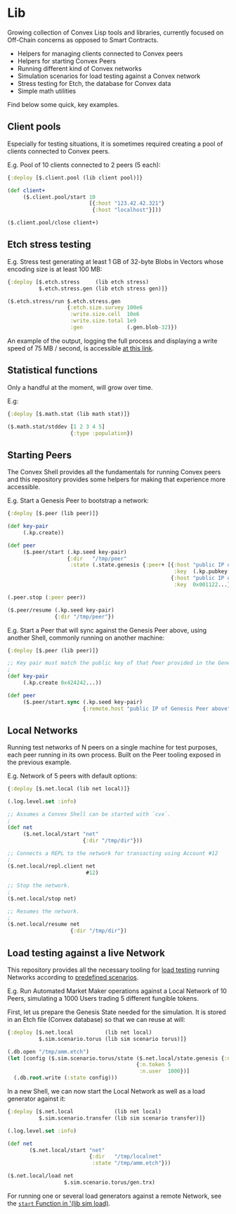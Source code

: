 # Lib

Growing collection of Convex Lisp tools and libraries, currently focused on
Off-Chain concerns as opposed to Smart Contracts.

- Helpers for managing clients connected to Convex peers
- Helpers for starting Convex Peers
- Running different kind of Convex networks
- Simulation scenarios for load testing against a Convex network
- Stress testing for Etch, the database for Convex data
- Simple math utilities

Find below some quick, key examples.


## Client pools

Especially for testing situations, it is sometimes required creating a pool of
clients connected to Convex peers.

E.g. Pool of 10 clients connected to 2 peers (5 each):

```clojure
{:deploy [$.client.pool (lib client pool)]}

(def client+
     ($.client.pool/start 10
                          [{:host "123.42.42.321"}
                           {:host "localhost"}]))

($.client.pool/close client+)
```


## Etch stress testing

E.g. Stress test generating at least 1 GB of 32-byte Blobs in Vectors
     whose encoding size is at least 100 MB:

```clojure
{:deploy [$.etch.stress     (lib etch stress)
          $.etch.stress.gen (lib etch stress gen)]}

($.etch.stress/run $.etch.stress.gen
                   {:etch.size.survey 100e6
                    :write.size.cell  10e6
                    :write.size.total 1e9
                    :gen              (.gen.blob-32)})
```

An example of the output, logging the full process and displaying a write speed
of 75 MB / second, is accessible [at this link](./result/etch/blob_32.cvx).


## Statistical functions

Only a handful at the moment, will grow over time.

E.g:

```clojure
{:deploy [$.math.stat (lib math stat)]}

($.math.stat/stddev [1 2 3 4 5]
                    {:type :population})
```


## Starting Peers

The Convex Shell provides all the fundamentals for running Convex peers and this
repository provides some helpers for making that experience more accessible.

E.g. Start a Genesis Peer to bootstrap a network:

```clojure
{:deploy [$.peer (lib peer)]}

(def key-pair
     (.kp.create))

(def peer
     ($.peer/start (.kp.seed key-pair)
                   {:dir   "/tmp/peer"
                    :state (.state.genesis {:peer+ [{:host "public IP of this Peer"
                                                     :key  (.kp.pubkey key-pair)}
                                                    {:host "public IP of another Peer"
                                                     :key  0x001122...}]})}))

(.peer.stop (:peer peer))

($.peer/resume (.kp.seed key-pair)
               {:dir "/tmp/peer"})
```

E.g. Start a Peer that will sync against the Genesis Peer above, using another Shell,
     commonly running on another machine:

```clojure
{:deploy [$.peer (lib peer)]}

;; Key pair must match the public key of that Peer provided in the Genesis State above.
;
(def key-pair
     (.kp.create 0x424242...))

(def peer
     ($.peer/start.sync (.kp.seed key-pair)
                        {:remote.host "public IP of Genesis Peer above"}))
```


## Local Networks

Running test networks of N peers on a single machine for test purposes,
each peer running in its own process. Built on the Peer tooling exposed in the
previous example.

E.g. Network of 5 peers with default options:

```clojure
{:deploy [$.net.local (lib net local)]}

(.log.level.set :info)

;; Assumes a Convex Shell can be started with `cvx`.
;
(def net
     ($.net.local/start "net"
                        {:dir "/tmp/dir"}))

;; Connects a REPL to the network for transacting using Account #12
;
($.net.local/repl.client net
                         #12)

;; Stop the network.
;
($.net.local/stop net)

;; Resumes the network.
;
($.net.local/resume net
                    {:dir "/tmp/dir"})
```


## Load testing against a live Network

This repository provides all the necessary tooling for [load
testing](./src/main/sim/load.cvx) running Networks according to [predefined
scenarios](./src/main/sim/scenario).

E.g. Run Automated Market Maker operations against a Local Network of 10 Peers,
     simulating a 1000 Users trading 5 different fungible tokens.

First, let us prepare the Genesis State needed for the simulation. It is stored
in an Etch file (Convex database) so that we can reuse at will:

```clojure
{:deploy [$.net.local          (lib net local)
          $.sim.scenario.torus (lib sim scenario torus)]}

(.db.open "/tmp/amm.etch")
(let [config ($.sim.scenario.torus/state ($.net.local/state.genesis {:n.peer 10})
                                         {:n.token 5
                                          :n.user  1000})]
  (.db.root.write (:state config)))
```

In a new Shell, we can now start the Local Network as well as a load generator
against it:

```clojure
{:deploy [$.net.local             (lib net local)
          $.sim.scenario.transfer (lib sim scenario transfer)]}

(.log.level.set :info)

(def net
       ($.net.local/start "net"
                          {:dir   "/tmp/localnet"
                           :state "/tmp/amm.etch"}))

($.net.local/load net
                  $.sim.scenario.torus/gen.trx)
```

For running one or several load generators against a remote Network, see the
[`start` Function in '(lib sim
load)](./src/main/sim/load.cvx).
